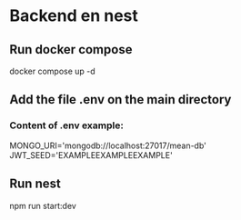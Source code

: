 # Backend en nest

## Run docker compose
docker compose up -d

## Add the file .env on the main directory
### Content of .env example:
MONGO_URI='mongodb://localhost:27017/mean-db'
JWT_SEED='EXAMPLEEXAMPLEEXAMPLE'

## Run nest
npm run start:dev